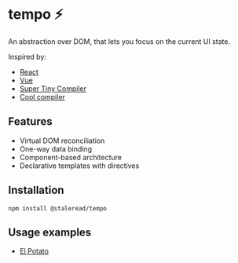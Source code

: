 # tempo ⚡

An abstraction over DOM, that lets you focus on the current UI state.

Inspired by:
- [React](https://github.com/facebook/react)
- [Vue](https://github.com/vuejs)
- [Super Tiny Compiler](https://github.com/jamiebuilds/the-super-tiny-compiler)
- [Cool compiler](https://github.com/alexjercan/cool-compiler)

## Features
- Virtual DOM reconciliation
- One-way data binding
- Component-based architecture
- Declarative templates with directives

## Installation

`npm install @staleread/tempo`

## Usage examples
- [El Potato](https://github.com/staleread/el-potato)
